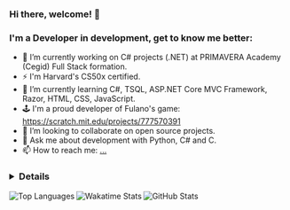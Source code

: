 ### Hi there, welcome! 👋
### I'm a Developer in development, get to know me better:

- 🔭 I’m currently working on C# projects (.NET) at PRIMAVERA Academy (Cegid) Full Stack formation. 
- ⚡ I'm Harvard's CS50x certified.
- 🌱 I’m currently learning C#, TSQL, ASP.NET Core MVC Framework, Razor, HTML, CSS, JavaScript.
- 🕹️ I'm a proud developer of Fulano's game: https://scratch.mit.edu/projects/777570391
- 👯 I’m looking to collaborate on open source projects.
- 💬 Ask me about development with Python, C# and C.
- 📫 How to reach me: [...](https://www.linkedin.com/in/claudiasouza1812)


### <details>

<img align="left" alt="Top Languages" src="https://github-readme-stats-claudia-simone-de-souzas-projects.vercel.app/api/top-langs/?username=ClaudiaSouza1812&show_icons=true&layout=compact&langs_count=20&hide_border=true&custom_title=%E2%9A%A1%20Top%20Languages%20Since%20Jun%202023&card_width=490px" />

<img align="left" alt="Wakatime Stats" src="https://github-readme-stats-claudia-simone-de-souzas-projects.vercel.app/api/wakatime?username=ClaudiaSouza1812&layout=compact&custom_title=%E2%9A%A1%20WakaTime%20Stats%20Since%20May%2016,%202024&card_width=490px&hide_border=true&display_format=percent" /> 

<img align="left" alt="GitHub Stats" src="https://github-readme-stats-claudia-simone-de-souzas-projects.vercel.app/api?username=ClaudiaSouza1812&show_icons=true&hide_border=true&hide=stars,issues,prs&show=prs_merged_percentage&custom_title=%E2%9A%A1%20GitHub%20Stats%20Since%20Jan%202024&include_all_commits=true&card_width=490px" />

<!--
![Readme Card](https://github-readme-stats-claudia-simone-de-souzas-projects.vercel.app/api/pin/?username=ClaudiaSouza1812)

![Gist Card](https://github-readme-stats-claudia-simone-de-souzas-projects.vercel.app/api/gist?id=bbfce31e0217a3689c8d961a356cb10d)


 [![Harlok's WakaTime stats since May 16 2024](https://github-readme-stats-claudia-simone-de-souzas-projects.vercel.app/api/wakatime?username=ClaudiaSouza1812&layout=compact) 
-->

</details>



